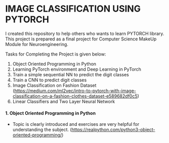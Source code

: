 # IMAGE CLASSIFICATION USING PYTORCH

I created this repository to help others who wants to learn PYTORCH library. This project is prepared as a final project for Computer Science MakeUp Module for Neuroengineering.

Tasks for Completing the Project is given below: 

1. Object Oriented Programming in Python
2. Learning PyTorch environment and Deep Learning in PyTorch
3. Train a simple sequential NN to predict the digit classes
4. Train a CNN to predict digit classes
5. Image Classification on Fashion Dataset (https://medium.com/ml2vec/intro-to-pytorch-with-image-classification-on-a-fashion-clothes-dataset-e589682df0c5)
6. Linear Classifiers and Two Layer Neural Network

#### 1. Object Oriented Programming in Python
- Topic is clearly introduced and exercises are very helpful for understanding the subject. (https://realpython.com/python3-object-oriented-programming/)

